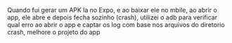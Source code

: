 Quando fui gerar um APK la no Expo, e ao baixar ele no mbile, ao abrir o app, ele abre e depois fecha sozinho (crash), utilizei o adb para verificar qual erro ao abrir o app e captar os log com base nos arquivos do diretorio crash, melhore o projeto do app
